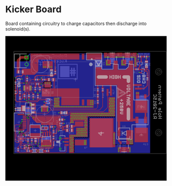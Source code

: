 # Kicker Board

Board containing circuitry to charge capacitors then discharge into solenoid(s).

![Kicker Board](./kicker.png)
